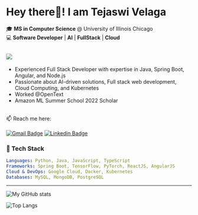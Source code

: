 # Hey there👋!  I am Tejaswi Velaga

🎓 **MS in Computer Science** @ University of Illinois Chicago  
💻 **Software Developer** | **AI** | **FullStack** | **Cloud**

![](https://komarev.com/ghpvc/?username=Tejaswi2907&color=green)
---
- Experienced Full Stack Developer with expertise in Java, Spring Boot, Angular, and Node.js
- Passionate about AI-driven solutions, Full stack web development, Cloud Computing, and Kubernetes
- Worked @OpenText
- Amazon ML Summer School 2022 Scholar


\
📫 Reach me here: 
\
\
[![Gmail Badge](https://img.shields.io/badge/-tejaswivelaga@gmail.com-c14438?style=for-the-badge&logo=Gmail&logoColor=white&link=mailto:tejaswivelaga@gmail.com)](mailto:tejaswivelaga@gmail.com)
[![Linkedin Badge](https://img.shields.io/badge/LinkedIn-0077B5?style=for-the-badge&logo=linkedin&logoColor=white)](https://www.linkedin.com/in/tejaswi-velaga/)



### 🚀 Tech Stack  
```yaml
Languages: Python, Java, JavaScript, TypeScript  
Frameworks: Spring Boot, TensorFlow, PyTorch, ReactJS, AngularJS  
Cloud & DevOps: Google Cloud, Docker, Kubernetes  
Databases: MySQL, MongoDB, PostgreSQL  
````
---



![My GitHub stats](https://github-readme-stats.vercel.app/api?username=Tejaswi2907&show_icons=true&theme=highcontrast)

![Top Langs](https://github-readme-stats.vercel.app/api/top-langs/?username=Tejaswi2907&layout=compact)





